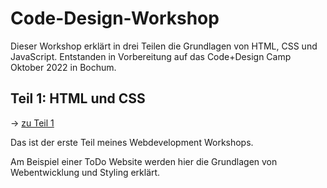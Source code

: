 # Code-Design-Workshop
Dieser Workshop erklärt in drei Teilen die Grundlagen von HTML, CSS und JavaScript. Entstanden in Vorbereitung auf das Code+Design Camp Oktober 2022 in Bochum.
## Teil 1: HTML und CSS
-> [zu Teil 1](https://github.com/KaiserRuben/Code-Design-Workshop/blob/Part_1/README.md)

Das ist der erste Teil meines Webdevelopment Workshops.

Am Beispiel einer ToDo Website werden hier die Grundlagen von Webentwicklung und Styling erklärt.

